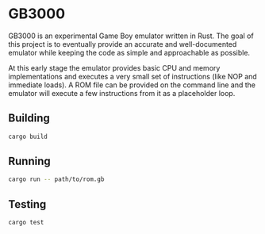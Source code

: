 # GB3000

GB3000 is an experimental Game Boy emulator written in Rust. The goal of this
project is to eventually provide an accurate and well-documented emulator while
keeping the code as simple and approachable as possible.

At this early stage the emulator provides basic CPU and memory implementations
and executes a very small set of instructions (like NOP and immediate loads).
A ROM file can be provided on the command line and the emulator will execute a
few instructions from it as a placeholder loop.

## Building

```sh
cargo build
```

## Running

```sh
cargo run -- path/to/rom.gb
```

## Testing

```sh
cargo test
```
